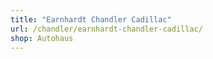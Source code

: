 ```yaml
---
title: "Earnhardt Chandler Cadillac"
url: /chandler/earnhardt-chandler-cadillac/
shop: Autohaus
---
```

